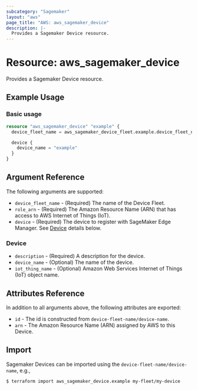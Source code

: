 ```yaml
---
subcategory: "Sagemaker"
layout: "aws"
page_title: "AWS: aws_sagemaker_device"
description: |-
  Provides a Sagemaker Device resource.
---
```


# Resource: aws_sagemaker_device

Provides a Sagemaker Device resource.

## Example Usage

### Basic usage

```terraform
resource "aws_sagemaker_device" "example" {
  device_fleet_name = aws_sagemaker_device_fleet.example.device_fleet_name

  device {
    device_name = "example"
  }
}
```

## Argument Reference

The following arguments are supported:

* `device_fleet_name` - (Required) The name of the Device Fleet.
* `role_arn` - (Required) The Amazon Resource Name (ARN) that has access to AWS Internet of Things (IoT).
* `device` - (Required) The device to register with SageMaker Edge Manager. See [Device](#device) details below.

### Device

* `description` - (Required) A description for the device.
* `device_name` - (Optional) The name of the device.
* `iot_thing_name` - (Optional) Amazon Web Services Internet of Things (IoT) object name.

## Attributes Reference

In addition to all arguments above, the following attributes are exported:

* `id` - The id is constructed from `device-fleet-name/device-name`.
* `arn` - The Amazon Resource Name (ARN) assigned by AWS to this Device.

## Import

Sagemaker Devices can be imported using the `device-fleet-name/device-name`, e.g.,

```
$ terraform import aws_sagemaker_device.example my-fleet/my-device
```
